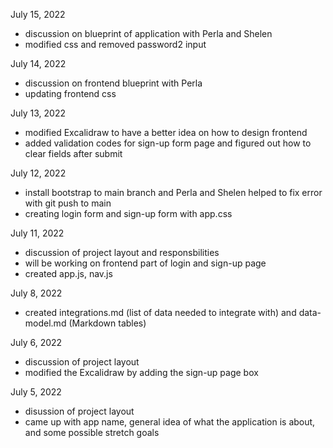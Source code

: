 July 15, 2022
- discussion on blueprint of application with Perla and Shelen
- modified css and removed password2 input

July 14, 2022
- discussion on frontend blueprint with Perla
- updating frontend css

July 13, 2022
- modified Excalidraw to have a better idea on how to design frontend
- added validation codes for sign-up form page and figured out how to clear fields after submit 

July 12, 2022
- install bootstrap to main branch and Perla and Shelen helped to fix error with git push to main
- creating login form and sign-up form with app.css 

July 11, 2022
- discussion of project layout and responsbilities
- will be working on frontend part of login and sign-up page
- created app.js, nav.js

July 8, 2022
- created integrations.md (list of data needed to integrate with) and data-model.md (Markdown tables)

July 6, 2022
- discussion of project layout
- modified the Excalidraw by adding the sign-up page box

July 5, 2022
- disussion of project layout
- came up with app name, general idea of what the application is about, and some possible stretch goals
